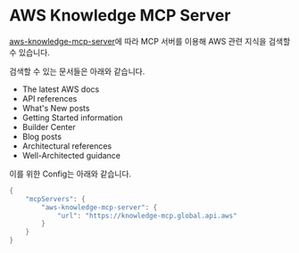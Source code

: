 # AWS Knowledge MCP Server

[aws-knowledge-mcp-server](https://github.com/awslabs/mcp/tree/main/src/aws-knowledge-mcp-server)에 따라 MCP 서버를 이용해 AWS 관련 지식을 검색할 수 있습니다.

검색할 수 있는 문서들은 아래와 같습니다.

- The latest AWS docs
- API references
- What's New posts
- Getting Started information
- Builder Center
- Blog posts
- Architectural references
- Well-Architected guidance

이를 위한 Config는 아래와 같습니다.

```java
{
    "mcpServers": {
        "aws-knowledge-mcp-server": {
            "url": "https://knowledge-mcp.global.api.aws"
        }
    }
}
```
